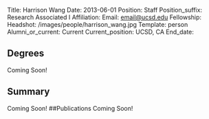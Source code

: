 Title: Harrison Wang
Date: 2013-06-01
Position: Staff
Position_suffix: Research Associated I
Affiliation:
Email: email@ucsd.edu
Fellowship:
Headshot: /images/people/harrison_wang.jpg
Template: person
Alumni_or_current: Current
Current_position: UCSD, CA
End_date:
<!-- Status: draft -->

## Degrees
Coming Soon!
## Summary
Coming Soon!
##Publications
Coming Soon!
